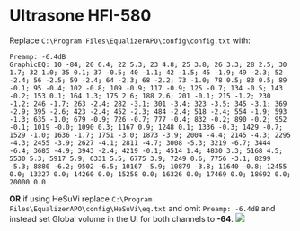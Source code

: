 # Ultrasone HFI-580
Replace `C:\Program Files\EqualizerAPO\config\config.txt` with:
```
Preamp: -6.4dB
GraphicEQ: 10 -84; 20 6.4; 22 5.3; 23 4.8; 25 3.8; 26 3.3; 28 2.5; 30 1.7; 32 1.0; 35 0.1; 37 -0.5; 40 -1.1; 42 -1.5; 45 -1.9; 49 -2.3; 52 -2.4; 56 -2.5; 59 -2.4; 64 -2.3; 68 -2.2; 73 -1.0; 78 0.5; 83 0.5; 89 -0.1; 95 -0.4; 102 -0.8; 109 -0.9; 117 -0.9; 125 -0.7; 134 -0.5; 143 -0.2; 153 0.1; 164 1.3; 175 2.6; 188 2.6; 201 -0.1; 215 -1.2; 230 -1.2; 246 -1.7; 263 -2.4; 282 -3.1; 301 -3.4; 323 -3.5; 345 -3.1; 369 -2.9; 395 -2.6; 423 -2.4; 452 -2.3; 484 -2.4; 518 -2.4; 554 -1.9; 593 -1.3; 635 -1.0; 679 -0.9; 726 -0.7; 777 -0.4; 832 -0.2; 890 -0.2; 952 -0.1; 1019 -0.0; 1090 0.3; 1167 0.9; 1248 0.1; 1336 -0.3; 1429 -0.7; 1529 -1.0; 1636 -1.7; 1751 -3.0; 1873 -3.9; 2004 -4.4; 2145 -4.3; 2295 -4.3; 2455 -3.9; 2627 -4.1; 2811 -4.7; 3008 -5.3; 3219 -6.7; 3444 -6.4; 3685 -4.9; 3943 -2.4; 4219 -0.1; 4514 1.4; 4830 3.3; 5168 4.5; 5530 5.3; 5917 5.9; 6331 5.5; 6775 3.9; 7249 0.6; 7756 -3.1; 8299 -5.3; 8880 -6.2; 9502 -6.5; 10167 -5.9; 10879 -3.8; 11640 -0.8; 12455 0.0; 13327 0.0; 14260 0.0; 15258 0.0; 16326 0.0; 17469 0.0; 18692 0.0; 20000 0.0
```
**OR** if using HeSuVi replace `C:\Program Files\EqualizerAPO\config\HeSuVi\eq.txt` and omit `Preamp: -6.4dB` and instead set Global volume in the UI for both channels to **-64**.
![](https://raw.githubusercontent.com/jaakkopasanen/AutoEq/master/results/Innerfidelity%202017/headphoncecom/onear/Ultrasone%20HFI-580/Ultrasone%20HFI-580.png)